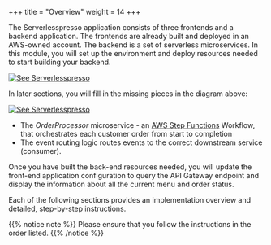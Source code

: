 +++
title = "Overview"
weight = 14
+++

The Serverlesspresso application consists of three frontends and a backend application. The frontends are already built and deployed in an AWS-owned account. The backend is a set of serverless microservices. In this module, you will set up the environment and deploy resources needed to start building your backend.

[![See Serverlesspresso](/images/se-setup-overview4.png)](https://youtu.be/M6lPZCRCsyA)

In later sections, you will fill in the missing pieces in the diagram above:

[![See Serverlesspresso](/images/se-setup-overview5.png)](https://youtu.be/M6lPZCRCsyA)

* The *OrderProcessor* microservice - an [AWS Step Functions](https://aws.amazon.com/stepfunctions) Workflow, that orchestrates each customer order from start to completion
* The event routing logic routes events to the correct downstream service (consumer).

Once you have built the back-end resources needed, you will update the front-end application configuration to query the API Gateway endpoint and display the information about all the current menu and order status.

Each of the following sections provides an implementation overview and detailed, step-by-step instructions.

{{% notice note %}}
Please ensure that you follow the instructions in the order listed.
{{% /notice %}}
